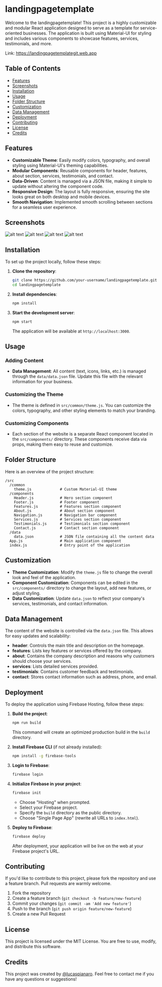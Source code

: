 # landingpagetemplate

Welcome to the landingpagetemplate! This project is a highly customizable and modular React application designed to serve as a template for service-oriented businesses. The application is built using Material-UI for styling and includes various components to showcase features, services, testimonials, and more.

Link: https://landingpagetemplategit.web.app

## Table of Contents

- [Features](#features)
- [Screenshots](#screenshots)
- [Installation](#installation)
- [Usage](#usage)
- [Folder Structure](#folder-structure)
- [Customization](#customization)
- [Data Management](#data-management)
- [Deployment](#deployment)
- [Contributing](#contributing)
- [License](#license)
- [Credits](#credits)

## Features

- **Customizable Theme**: Easily modify colors, typography, and overall styling using Material-UI's theming capabilities.
- **Modular Components**: Reusable components for header, features, about section, services, testimonials, and contact.
- **Data-Driven**: Content is managed via a JSON file, making it simple to update without altering the component code.
- **Responsive Design**: The layout is fully responsive, ensuring the site looks great on both desktop and mobile devices.
- **Smooth Navigation**: Implemented smooth scrolling between sections for a seamless user experience.

## Screenshots

![alt text](image-1.png)
![alt text](image-2.png)
![alt text](image-3.png)
![alt text](image-4.png)

## Installation

To set up the project locally, follow these steps:

1. **Clone the repository**:
   ```bash
   git clone https://github.com/your-username/landingpagetemplate.git
   cd landingpagetemplate
   ```

2. **Install dependencies**:
   ```bash
   npm install
   ```

3. **Start the development server**:
   ```bash
   npm start
   ```
   The application will be available at `http://localhost:3000`.

## Usage

### Adding Content

- **Data Management**: All content (text, icons, links, etc.) is managed through the `data/data.json` file. Update this file with the relevant information for your business.

### Customizing the Theme

- The theme is defined in `src/common/theme.js`. You can customize the colors, typography, and other styling elements to match your branding.

### Customizing Components

- Each section of the website is a separate React component located in the `src/components/` directory. These components receive data via props, making them easy to reuse and customize.

## Folder Structure

Here is an overview of the project structure:

```
/src
  /common
    theme.js             # Custom Material-UI theme
  /components
    Header.js            # Hero section component
    Footer.js            # Footer component
    Features.js          # Features section component
    About.js             # About section component
    Navigation.js        # Navigation bar component
    Services.js          # Services section component
    Testimonials.js      # Testimonials section component
    Contact.js           # Contact section component
  /data
    data.json            # JSON file containing all the content data
  App.js                 # Main application component
  index.js               # Entry point of the application
```

## Customization

- **Theme Customization**: Modify the `theme.js` file to change the overall look and feel of the application.
- **Component Customization**: Components can be edited in the `src/components/` directory to change the layout, add new features, or adjust styling.
- **Data Customization**: Update `data.json` to reflect your company's services, testimonials, and contact information.

## Data Management

The content of the website is controlled via the `data.json` file. This allows for easy updates and scalability:

- **header**: Controls the main title and description on the homepage.
- **features**: Lists key features or services offered by the company.
- **about**: Contains the company description and reasons why customers should choose your services.
- **services**: Lists detailed services provided.
- **testimonials**: Contains customer feedback and testimonials.
- **contact**: Stores contact information such as address, phone, and email.

## Deployment

To deploy the application using Firebase Hosting, follow these steps:

1. **Build the project**:
   ```bash
   npm run build
   ```
   This command will create an optimized production build in the `build` directory.

2. **Install Firebase CLI** (if not already installed):
   ```bash
   npm install -g firebase-tools
   ```

3. **Login to Firebase**:
   ```bash
   firebase login
   ```

4. **Initialize Firebase in your project**:
   ```bash
   firebase init
   ```
   - Choose "Hosting" when prompted.
   - Select your Firebase project.
   - Specify the `build` directory as the public directory.
   - Choose "Single Page App" (rewrite all URLs to `index.html`).

5. **Deploy to Firebase**:
   ```bash
   firebase deploy
   ```

   After deployment, your application will be live on the web at your Firebase project's URL.

## Contributing

If you'd like to contribute to this project, please fork the repository and use a feature branch. Pull requests are warmly welcome.

1. Fork the repository
2. Create a feature branch (`git checkout -b feature/new-feature`)
3. Commit your changes (`git commit -am 'Add new feature'`)
4. Push to the branch (`git push origin feature/new-feature`)
5. Create a new Pull Request

## License

This project is licensed under the MIT License. You are free to use, modify, and distribute this software.

## Credits

This project was created by [@lucaspianaro](https://github.com/lucaspianaro). Feel free to contact me if you have any questions or suggestions!
